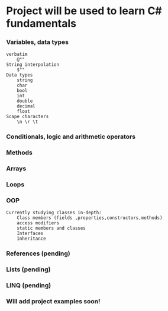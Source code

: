 # Project will be used to learn C# fundamentals

### Variables, data types
    verbatim 
        @""
    String interpolation 
        $""
    Data types 
        string 
        char 
        bool 
        int 
        double 
        decimal 
        float
    Scape characters
        \n \r \t

### Conditionals, logic and arithmetic operators

### Methods

### Arrays

### Loops

### OOP

    Currently studying classes in-depth:
        Class members (fields ,properties,constructors,methods)
        access modifiers
        static members and classes
        Interfaces
        Inheritance
### References (pending)

### Lists (pending)

### LINQ (pending)

### Will add project examples soon!
